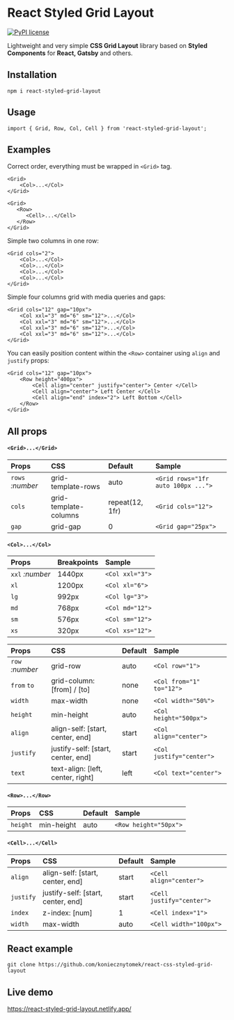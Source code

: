 # React Styled Grid Layout
[![PyPI license](https://img.shields.io/pypi/l/ansicolortags.svg)](https://pypi.python.org/pypi/ansicolortags/)

Lightweight and very simple **CSS Grid Layout** library based on **Styled Components** for **React, Gatsby** and others.

## Installation

`npm i react-styled-grid-layout`

## Usage


`import { Grid, Row, Col, Cell } from 'react-styled-grid-layout';`

## Examples
Correct order, everything must be wrapped in `<Grid>` tag.
``` 
<Grid>
    <Col>...</Col>
</Grid>
```

``` 
<Grid>
   <Row>
      <Cell>...</Cell>
   </Row>
</Grid>
```
Simple two columns in one row:
``` 
<Grid cols="2">
    <Col>...</Col>
    <Col>...</Col>
    <Col>...</Col>
    <Col>...</Col>
</Grid>
```

Simple four columns grid with media queries and gaps:
``` 
<Grid cols="12" gap="10px">
    <Col xxl="3" md="6" sm="12">...</Col>
    <Col xxl="3" md="6" sm="12">...</Col>
    <Col xxl="3" md="6" sm="12">...</Col>
    <Col xxl="3" md="6" sm="12">...</Col>
</Grid>
```

You can easily position content within the `<Row>` container  using `align` and `justify` props:
``` 
<Grid cols="12" gap="10px">
    <Row height="400px">
        <Cell align="center" justify="center"> Center </Cell>
        <Cell align="center"> Left Center </Cell>
        <Cell align="end" index="2"> Left Bottom </Cell>
    </Row>
</Grid>
```

## All props

#### `<Grid>...</Grid>`

| Props             | CSS                       |  Default         | Sample |
| :---------------- |:--------------------------| :--------------| :------------------- |
| `rows` _:number_ | grid-template-rows        | auto     | `<Grid rows="1fr auto 100px ...">`|
| `cols`           | grid-template-columns     | repeat(12, 1fr)     |`<Grid cols="12">`|
| `gap`            | grid-gap                  |  0   |`<Grid gap="25px">`|


#### `<Col>...</Col>`

| Props             | Breakpoints                       | Sample         | 
| :---------------- |:--------------------------| :--------------| 
| `xxl` _:number_   | 1440px        | `<Col xxl="3">`     | 
| `xl`           | 1200px     | `<Col xl="6">`       |
| `lg`            | 992px |  `<Col lg="3">`     | 
| `md`            | 768px |  `<Col md="12">`     | 
| `sm`            | 576px |  `<Col sm="12">`     | 
| `xs`            | 320px |  `<Col xs="12">`     | 


| Props             | CSS                       |  Default         | Sample |
| :---------------- |:--------------------------| :--------------| :------------- |
| `row` _:number_ | grid-row        | auto     | `<Col row="1">`|
| `from` `to`| grid-column: [from] / [to]       | none     | `<Col from="1" to="12">`|
| `width`| max-width | none   | `<Col width="50%">`|
| `height`| min-height | auto   | `<Col height="500px">`|
| `align`| align-self: [start, center, end] | start   | `<Col align="center">`|
| `justify`| justify-self: [start, center, end] | start   | `<Col justify="center">`|
| `text`| text-align: [left, center, right] | left   | `<Col text="center">`|


 #### `<Row>...</Row>`
 
 | Props             | CSS                       |  Default         | Sample |
 | :---------------- |:--------------------------| :--------------| :------------- |
 | `height`  | min-height       | auto     | `<Row height="50px">`|

  
 #### `<Cell>...</Cell>`
 
  | Props             | CSS                       |  Default         | Sample |
  | :---------------- |:--------------------------| :--------------| :------------- |
| `align`| align-self: [start, center, end] | start   | `<Cell align="center">`|
| `justify`| justify-self: [start, center, end] | start   | `<Cell justify="center">`|
 | `index`| z-index: [num] | 1   | `<Cell index="1">`|
  | `width`| max-width | auto   | `<Cell width="100px">`|


## React example

  `git clone https://github.com/koniecznytomek/react-css-styled-grid-layout`
  
## Live demo



https://react-styled-grid-layout.netlify.app/

